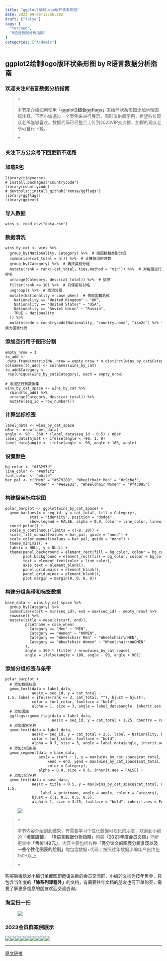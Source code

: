 ```yaml
---
title: "ggplot2绘制logo版环状条形图"
date: 2023-09-05T13:56:20Z
draft: ["false"]
tags: [
  "fetched",
  "R语言数据分析指南"
]
categories: ["Acdemic"]
---
```

ggplot2绘制logo版环状条形图 by R语言数据分析指南
------
<div><section data-tool="mdnice编辑器" data-website="https://www.mdnice.com"><h3 data-tool="mdnice编辑器"><span></span><span><span></span>欢迎关注R语言数据分析指南</span><span></span></h3><blockquote data-tool="mdnice编辑器"><span>❝</span><p>本节来介绍如何使用<strong>「ggplot2结合ggflags」</strong>来给环状条形图添加地理图标注释，下面小编通过一个案例来进行展示，图形仅供展示用，希望各位观众老爷能够喜欢。数据代码已经整合上传到2023VIP交流群，加群的观众老爷可自行下载。</p><span>❞</span></blockquote><h3 data-tool="mdnice编辑器"><span></span><span><span></span>关注下方公众号下回更新不迷路</span><span></span></h3><section><mp-common-profile data-pluginname="mpprofile" data-id="Mzg3MzQzNTYzMw==" data-headimg="http://mmbiz.qpic.cn/mmbiz_png/EibnicgwScTAZF0rpeZII9Ltl26VbVagriczTria1fib3XgjwwHEHFjPzkmGpqWDVVHBSzhENictUM2iavAKiaM5lc9USw/0?wx_fmt=png" data-nickname="R语言数据分析指南" data-alias="YanJANtwo" data-signature="R语言重症爱好者，喜欢绘制各种精美的图表，喜欢的小伙伴可以关注我，跟我一起学习" data-from="0" data-is_biz_ban="0"></mp-common-profile></section><h3 data-tool="mdnice编辑器"><span></span><span><span></span>加载R包</span><span></span></h3><pre data-tool="mdnice编辑器"><span></span><code><span>library</span>(tidyverse)<br><span># install.packages("countrycode")</span><br><span>library</span>(countrycode)<br><span># devtools::install_github('rensa/ggflags')</span><br><span>library</span>(ggflags)<br><span>library</span>(ggtext) <br></code></pre><h3 data-tool="mdnice编辑器"><span></span><span><span></span>导入数据</span><span></span></h3><pre data-tool="mdnice编辑器"><span></span><code>wins &lt;- read_csv(<span>"data.csv"</span>)<br></code></pre><h3 data-tool="mdnice编辑器"><span></span><span><span></span>数据清洗</span><span></span></h3><pre data-tool="mdnice编辑器"><span></span><code>wins_by_cat &lt;- wins %&gt;% <br>  group_by(Nationality, Category) %&gt;%  <span># 按国籍和类别分组</span><br>  summarise(cat_total = n()) %&gt;%  <span># 计算每组的总数</span><br>  group_by(Category) %&gt;%  <span># 再按类别分组</span><br>  mutate(rank = rank(-cat_total, ties.method = <span>"min"</span>)) %&gt;%  <span># 对每组进行排名</span><br>  arrange(Category, desc(cat_total)) %&gt;%  <span># 排序</span><br>  filter(rank &lt;= <span>10</span>) %&gt;%  <span># 只保留前10名</span><br>  ungroup() %&gt;%  <span># 取消分组</span><br>  mutate(Nationality = case_when(  <span># 修改国籍名称</span><br>    Nationality == <span>"United Kingdom"</span> ~ <span>"UK"</span>,<br>    Nationality == <span>"United States"</span> ~ <span>"USA"</span>,<br>    Nationality == <span>"Soviet Union"</span> ~ <span>"Russia"</span>,<br>    <span>TRUE</span> ~ Nationality<br>  )) %&gt;% <br>  mutate(code = countrycode(Nationality, <span>"country.name"</span>, <span>"iso2c"</span>) %&gt;% tolower())  <span># 转换为国家代码</span><br></code></pre><h3 data-tool="mdnice编辑器"><span></span><span><span></span>添加空行用于图形分割</span><span></span></h3><pre data-tool="mdnice编辑器"><span></span><code>empty_nrow = <span>3</span><br>to_add &lt;- data.frame(matrix(<span>NA</span>, nrow = empty_nrow * n_distinct(wins_by_cat$Category), ncol = ncol(wins_by_cat)))<br>colnames(to_add) &lt;- colnames(wins_by_cat)<br>to_add$Category &lt;- rep(unique(wins_by_cat$Category), each = empty_nrow)<br><br><span># 添加空行到数据集</span><br>wins_by_cat_space &lt;- wins_by_cat %&gt;% <br>  rbind(to_add) %&gt;% <br>  arrange(Category, desc(cat_total)) %&gt;% <br>  mutate(seq_id = row_number())<br></code></pre><h3 data-tool="mdnice编辑器"><span></span><span><span></span>计算坐标标签</span><span></span></h3><pre data-tool="mdnice编辑器"><span></span><code>label_data &lt;- wins_by_cat_space<br>nBar &lt;- nrow(label_data)<br>angle &lt;- <span>90</span> - <span>360</span> * (label_data$seq_id - <span>0.5</span>) / nBar<br>label_data$hjust &lt;- ifelse(angle &lt; -<span>90</span>, <span>1</span>, <span>0</span>)<br>label_data$angle &lt;- ifelse(angle &lt; -<span>90</span>, angle + <span>180</span>, angle)<br></code></pre><h3 data-tool="mdnice编辑器"><span></span><span><span></span>设置颜色</span><span></span></h3><pre data-tool="mdnice编辑器"><span></span><code>bg_color &lt;- <span>"#13293d"</span><br>line_color &lt;- <span>"#e9f1f2"</span><br>font_color &lt;- <span>"white"</span><br>bar_pal &lt;- c(<span>"Men"</span> = <span>"#679289"</span>, <span>"Wheelchair Men"</span> = <span>"#c9cba3"</span>,<br>             <span>"Women"</span> = <span>"#ee2e31"</span>, <span>"Wheelchair Women"</span> = <span>"#f4c095"</span>)<br></code></pre><h3 data-tool="mdnice编辑器"><span></span><span><span></span>构建极坐标柱状图</span><span></span></h3><pre data-tool="mdnice编辑器"><span></span><code>polar_barplot &lt;- ggplot(wins_by_cat_space) +<br>  geom_bar(aes(x = seq_id, y = cat_total, fill = Category),<br>           stat = <span>"identity"</span>, position = <span>"dodge"</span>,<br>           show.legend = <span>FALSE</span>, alpha = <span>0.9</span>, color = line_color, linewidth = <span>0.5</span>) +<br>  coord_polar() +<br>  scale_y_continuous(limits = c(-<span>8</span>, <span>20</span>)) +<br>  scale_fill_manual(values = bar_pal, guide = <span>"none"</span>) +<br>  scale_color_manual(values = bar_pal, guide = <span>"none"</span>) +<br>  theme_minimal() +<br>  labs(x = <span>NULL</span>, y = <span>NULL</span>) +<br>  theme(panel.background = element_rect(fill = bg_color, colour = bg_color),<br>        plot.background = element_rect(fill = bg_color, colour = bg_color),<br>        text = element_text(color = line_color),<br>        axis.text = element_blank(),<br>        panel.grid.major = element_blank(),<br>        panel.grid.minor = element_blank(),<br>        plot.margin = margin(<span>0</span>, <span>0</span>, <span>0</span>, <span>0</span>))<br></code></pre><h3 data-tool="mdnice编辑器"><span></span><span><span></span>构建分组条带和标签数据</span><span></span></h3><pre data-tool="mdnice编辑器"><span></span><code>base_data &lt;- wins_by_cat_space %&gt;% <br>  group_by(Category) %&gt;% <br>  summarize(start = min(seq_id), end = max(seq_id) - empty_nrow) %&gt;% <br>  rowwise() %&gt;%<br>  mutate(title = mean(c(start, end)),<br>         printname = case_when(<br>           Category == <span>"Men"</span> ~ <span>"MEN"</span>,<br>           Category == <span>"Women"</span> ~ <span>"WOMEN"</span>,<br>           Category == <span>"Wheelchair Men"</span> ~ <span>"Wheelchair\nMEN"</span>,<br>           Category == <span>"Wheelchair Women"</span> ~ <span>"Wheelchair\nWOMEN"</span><br>         ),<br>         angle = <span>360</span> * (title) / nrow(wins_by_cat_space),<br>         angle = ifelse(angle &lt; <span>180</span>, angle - <span>90</span>, angle + <span>90</span>))<br></code></pre><h3 data-tool="mdnice编辑器"><span></span><span><span></span>添加分组标签与条带</span><span></span></h3><pre data-tool="mdnice编辑器"><span></span><code>polar_barplot +<br>  <span># 添加数值标签</span><br>  geom_text(data = label_data, <br>            aes(x = seq_id, y = cat_total - <span>1.5</span>, label = ifelse(rank &lt;= <span>3</span>, cat_total, <span>""</span>), hjust = hjust), <br>            color = font_color, fontface = <span>"bold"</span>,<br>            alpha = <span>1</span>, size = <span>3</span>, angle = label_data$angle, inherit.aes = <span>FALSE</span>) +<br>  <span># 添加国旗</span><br>  ggflags::geom_flag(data = label_data, <br>                     aes(x = seq_id, y = cat_total + <span>1.25</span>, country = code), size = <span>3.5</span>) +<br>  <span># 添加国家名称</span><br>  geom_text(data = label_data, <br>            aes(x = seq_id, y = cat_total + <span>2.5</span>, label = Nationality, hjust = hjust), <br>            color = font_color, fontface = <span>"bold"</span>,<br>            alpha = <span>0.7</span>, size = <span>3</span>, angle = label_data$angle, inherit.aes = <span>FALSE</span>) +<br>  <span># 添加分组条带</span><br>  geom_segment(data = base_data, <br>               aes(x = start + <span>1</span>, y = max(wins_by_cat_space$cat_total, na.rm = <span>TRUE</span>) + <span>0.5</span>, <br>                   xend = end, yend = max(wins_by_cat_space$cat_total, na.rm = <span>TRUE</span>) + <span>0.5</span>,<br>                   color = Category), <br>               alpha = <span>0.8</span>, size = <span>0.6</span>, inherit.aes = <span>FALSE</span>) +<br>  <span># 添加分组名称</span><br>  geom_text(data = base_data, <br>            aes(x = title + <span>0.5</span>, y = max(wins_by_cat_space$cat_total, na.rm = <span>TRUE</span>) - <span>1.5</span>, <br>                label = printname, angle = angle, colour = Category), <br>            hjust = c(<span>1</span>, <span>0.5</span>, <span>0.5</span>, <span>0.5</span>), <br>            alpha = <span>1</span>, size = <span>3.25</span>, fontface = <span>"bold"</span>, inherit.aes = <span>FALSE</span>)<br></code></pre><figure data-tool="mdnice编辑器"><img data-ratio="0.9935185185185185" data-src="https://mmbiz.qpic.cn/mmbiz_png/EibnicgwScTAa7yorEF4xskjrSFFfYonDELRRR3YYgu07TSPpFIdcX2J6uiaG3knQ2cpd69McknJA5dCiaUGlIXTZQ/640?wx_fmt=png" data-type="png" data-w="1080" src="https://mmbiz.qpic.cn/mmbiz_png/EibnicgwScTAa7yorEF4xskjrSFFfYonDELRRR3YYgu07TSPpFIdcX2J6uiaG3knQ2cpd69McknJA5dCiaUGlIXTZQ/640?wx_fmt=png"></figure><blockquote data-tool="mdnice编辑器"><span>❝</span><p>本节内容介绍到此结束，有需要学习个性化数据可视化的朋友，欢迎到小编的<strong>「淘宝店铺」</strong> <strong>「R语言数据分析指南」</strong>购买<strong>「2023年度会员文档」</strong>同步更新中<strong>「售价149元」</strong>，内容主要包括各种<strong>「高分论文的图表分析复现以及一些个性化图表的绘制」</strong>均包含数据+代码；按照往年数据小编年产出约在150+以上</p><span>❞</span></blockquote><p data-tool="mdnice编辑器">购买后微信发小编订单截图即邀请进新的会员交流群，小编的文档为按年售卖，只包含当年度的<strong>「除系列课程外」</strong>的文档，有需要往年文档的朋友也可下单购买，需要了解更多信息的朋友欢迎交流咨询。</p><h3 data-tool="mdnice编辑器"><span></span><span><span></span>淘宝扫一扫</span><span></span></h3><figure data-tool="mdnice编辑器"><img data-ratio="1.6141479099678457" data-src="https://mmbiz.qpic.cn/mmbiz_png/EibnicgwScTAa7yorEF4xskjrSFFfYonDEuwAn8G3GKael9STgEP3nWlzQe5WkIecicdTuLbLibPWMVJl4FP8Dt0OA/640?wx_fmt=png" data-type="png" data-w="622" src="https://mmbiz.qpic.cn/mmbiz_png/EibnicgwScTAa7yorEF4xskjrSFFfYonDEuwAn8G3GKael9STgEP3nWlzQe5WkIecicdTuLbLibPWMVJl4FP8Dt0OA/640?wx_fmt=png"></figure><h3 data-tool="mdnice编辑器"><span></span><span><span></span>2023会员群案例展示</span><span></span></h3><p data-tool="mdnice编辑器"><img data-ratio="0.4255555555555556" data-src="https://mmbiz.qpic.cn/mmbiz_png/EibnicgwScTAa7yorEF4xskjrSFFfYonDEfS9I5TpTiaryBosqC6AiccwS2T4icibXfCs2xMiaHN79qX5GSBLaOgVqjqA/640?wx_fmt=png" data-type="png" data-w="900" src="https://mmbiz.qpic.cn/mmbiz_png/EibnicgwScTAa7yorEF4xskjrSFFfYonDEfS9I5TpTiaryBosqC6AiccwS2T4icibXfCs2xMiaHN79qX5GSBLaOgVqjqA/640?wx_fmt=png"><img data-ratio="0.4255555555555556" data-src="https://mmbiz.qpic.cn/mmbiz_png/EibnicgwScTAa7yorEF4xskjrSFFfYonDE8vticQPchXauJrr5d8fjfpoicc9GiagYicKicSvu27FWrRY92mgh4ibaNuKA/640?wx_fmt=png" data-type="png" data-w="900" src="https://mmbiz.qpic.cn/mmbiz_png/EibnicgwScTAa7yorEF4xskjrSFFfYonDE8vticQPchXauJrr5d8fjfpoicc9GiagYicKicSvu27FWrRY92mgh4ibaNuKA/640?wx_fmt=png"><img data-ratio="0.4255555555555556" data-src="https://mmbiz.qpic.cn/mmbiz_png/EibnicgwScTAa7yorEF4xskjrSFFfYonDEreNA66wE7SIbUqclwLaicJzMwPAQDz3hxZ58WxfmqTcufib9wum2ZYuA/640?wx_fmt=png" data-type="png" data-w="900" src="https://mmbiz.qpic.cn/mmbiz_png/EibnicgwScTAa7yorEF4xskjrSFFfYonDEreNA66wE7SIbUqclwLaicJzMwPAQDz3hxZ58WxfmqTcufib9wum2ZYuA/640?wx_fmt=png"><img data-ratio="0.4255555555555556" data-src="https://mmbiz.qpic.cn/mmbiz_png/EibnicgwScTAa7yorEF4xskjrSFFfYonDE8CdNiaB0o2ZIeYLxN4R5fe30lLrt3tl66AgmxdibzufmxB7efUhsUicQg/640?wx_fmt=png" data-type="png" data-w="900" src="https://mmbiz.qpic.cn/mmbiz_png/EibnicgwScTAa7yorEF4xskjrSFFfYonDE8CdNiaB0o2ZIeYLxN4R5fe30lLrt3tl66AgmxdibzufmxB7efUhsUicQg/640?wx_fmt=png"><img data-ratio="0.4255555555555556" data-src="https://mmbiz.qpic.cn/mmbiz_png/EibnicgwScTAa7yorEF4xskjrSFFfYonDED4Pichr44cPWSd74zibBYzWEhIW4K1Z29Vs9ZzZ23SgRFrguYb9tZUpg/640?wx_fmt=png" data-type="png" data-w="900" src="https://mmbiz.qpic.cn/mmbiz_png/EibnicgwScTAa7yorEF4xskjrSFFfYonDED4Pichr44cPWSd74zibBYzWEhIW4K1Z29Vs9ZzZ23SgRFrguYb9tZUpg/640?wx_fmt=png"><img data-ratio="0.4255555555555556" data-src="https://mmbiz.qpic.cn/mmbiz_png/EibnicgwScTAa7yorEF4xskjrSFFfYonDEqv0Unjv6ylrGuze4CE9hlOrTb0nWGNphwB5K2aBqdico4uGHF3nYaYA/640?wx_fmt=png" data-type="png" data-w="900" src="https://mmbiz.qpic.cn/mmbiz_png/EibnicgwScTAa7yorEF4xskjrSFFfYonDEqv0Unjv6ylrGuze4CE9hlOrTb0nWGNphwB5K2aBqdico4uGHF3nYaYA/640?wx_fmt=png"><img data-ratio="0.4255555555555556" data-src="https://mmbiz.qpic.cn/mmbiz_png/EibnicgwScTAa7yorEF4xskjrSFFfYonDEYX98bmpaVASh5Q3SzZJeC9ibqb2b6xFCzrOXep6JxVPpaQBOlib8t8CA/640?wx_fmt=png" data-type="png" data-w="900" src="https://mmbiz.qpic.cn/mmbiz_png/EibnicgwScTAa7yorEF4xskjrSFFfYonDEYX98bmpaVASh5Q3SzZJeC9ibqb2b6xFCzrOXep6JxVPpaQBOlib8t8CA/640?wx_fmt=png"><img data-ratio="0.4255555555555556" data-src="https://mmbiz.qpic.cn/mmbiz_png/EibnicgwScTAa7yorEF4xskjrSFFfYonDEaAXTxox5nhOqZc08x1uLQlMFRY8r0frq5VBcq1HfxnXMBEIc0JaaCQ/640?wx_fmt=png" data-type="png" data-w="900" src="https://mmbiz.qpic.cn/mmbiz_png/EibnicgwScTAa7yorEF4xskjrSFFfYonDEaAXTxox5nhOqZc08x1uLQlMFRY8r0frq5VBcq1HfxnXMBEIc0JaaCQ/640?wx_fmt=png"><img data-ratio="0.4255555555555556" data-src="https://mmbiz.qpic.cn/mmbiz_png/EibnicgwScTAa7yorEF4xskjrSFFfYonDEbTSxypKErQ6Gh3Jdmibibv3clsozRUjtCJXJUjvhuyJC95PakibkmynPQ/640?wx_fmt=png" data-type="png" data-w="900" src="https://mmbiz.qpic.cn/mmbiz_png/EibnicgwScTAa7yorEF4xskjrSFFfYonDEbTSxypKErQ6Gh3Jdmibibv3clsozRUjtCJXJUjvhuyJC95PakibkmynPQ/640?wx_fmt=png"></p></section><p><mp-style-type data-value="3"></mp-style-type></p></div>  
<hr>
<a href="https://mp.weixin.qq.com/s/SNfYZvLeUyLL06XnaSq5tA",target="_blank" rel="noopener noreferrer">原文链接</a>
